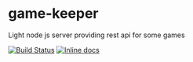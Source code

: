 # game-keeper
Light node js server providing rest api for some games

[![Build Status](https://travis-ci.org/achorein/game-keeper.svg?branch=master)](https://travis-ci.org/achorein/game-keeper)
[![Inline docs](http://inch-ci.org/github/achorein/game-keeper.svg?branch=master)](http://inch-ci.org/github/achorein/game-keeper)
